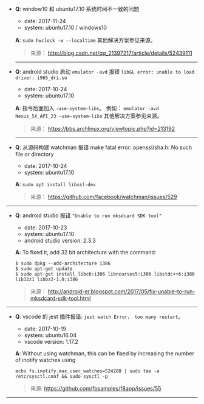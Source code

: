 
* **Q**:
    window10 和 ubuntu17.10 系统时间不一致的问题

    * date: 2017-11-24  
    * system: ubuntu17.10 / windows10

  **A**:
    `sudo hwclock -w --localtime`
    其他解决方案参见来源。
  >来源： http://blog.csdn.net/qq_21397217/article/details/52439111
  ---


* **Q**:
    android studio 启动 `emulator -avd` 报错 `libGL error: unable to load driver: i965_dri.so`

    * date: 2017-10-24  
    * system: ubuntu17.10

  **A**:
    指令后面加入 `-use-system-libs`。
    例如：
    `emulator -avd Nexus_5X_API_23 -use-system-libs`
    其他解决方案参见来源。
  >来源： https://bbs.archlinux.org/viewtopic.php?id=213192
  ---

* **Q**:
    从源码构建 watchman 报错 make fatal error: openssl/sha.h: No such file or directory

    * date: 2017-10-24  
    * system: ubuntu17.10

  **A**:
    `sudo apt install libssl-dev`

  >来源： https://github.com/facebook/watchman/issues/529
---

* **Q**:
    android studio 报错 `"Unable to run mksdcard SDK tool"`

    * date: 2017-10-23  
    * system: ubuntu17.10  
    * android studio version: 2.3.3

  **A**:
      To fixed it, add 32 bit architecture with the command:

      $ sudo dpkg --add-architecture i386
      $ sudo apt-get update
      $ sudo apt-get install libc6:i386 libncurses5:i386 libstdc++6:i386 lib32z1 libbz2-1.0:i386

  > 来源： http://android-er.blogspot.com/2017/05/fix-unable-to-run-mksdcard-sdk-tool.html
---

* **Q**:
    vscode 的 jest 插件报错: `jest watch Error， too many restart`。

    * date: 2017-10-19  
    * system: ubuntu16.04  
    * vscode version: 1.17.2  

  **A**:
    Without using watchman, this can be fixed by increasing the number of inotify watches using

    `echo fs.inotify.max_user_watches=524288 | sudo tee -a /etc/sysctl.conf && sudo sysctl -p`
  > 来源:  https://github.com/fbsamples/f8app/issues/55
---
